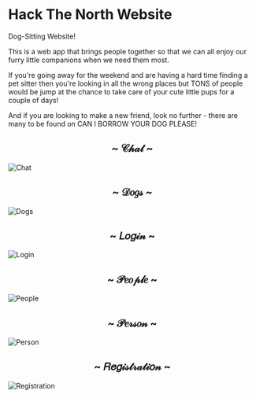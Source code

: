 # Hack The North Website

Dog-Sitting Website!

This is a web app that brings people together so that we can all enjoy our furry little companions when we need them most.

If you're going away for the weekend and are having a hard time finding a pet sitter then you're looking in all the wrong places but TONS of people would be jump at the chance to take care of your cute little pups for a couple of days!

And if you are looking to make a new friend, look no further - there are many to be found on CAN I BORROW YOUR DOG PLEASE!

<h2 align="center">            ~ 𝒞𝒽𝒶𝓉 ~</h2>

![Chat](https://user-images.githubusercontent.com/103478551/208367306-7b17366e-bd8b-407b-9b4f-769ba267f771.jpg)

<h2 align="center">            ~  𝒟𝑜𝑔𝓈 ~</h2>

![Dogs](https://user-images.githubusercontent.com/103478551/208367317-8809a43c-9ab4-4dda-a29e-0f5949fcafff.png)

<h2 align="center">            ~  𝐿𝑜𝑔𝒾𝓃 ~</h2>

![Login](https://user-images.githubusercontent.com/103478551/208367328-e2e7a4a8-08d7-48c3-8560-41b4599c74c3.jpg)

<h2 align="center">            ~  𝒫𝑒𝑜𝓅𝓁𝑒 ~</h2>

![People](https://user-images.githubusercontent.com/103478551/208367338-e91d23f9-0477-4357-a1dd-9c33416f11f6.png)

<h2 align="center">            ~ 𝒫𝑒𝓇𝓈𝑜𝓃 ~</h2>

![Person](https://user-images.githubusercontent.com/103478551/208367344-0c4c3f4a-774a-41a9-930f-c80d3beaf075.png)

<h2 align="center">            ~ 𝑅𝑒𝑔𝒾𝓈𝓉𝓇𝒶𝓉𝒾𝑜𝓃 ~</h2>

![Registration](https://user-images.githubusercontent.com/103478551/208367353-73276e42-dc35-4505-a501-098709e5a4b7.png)

